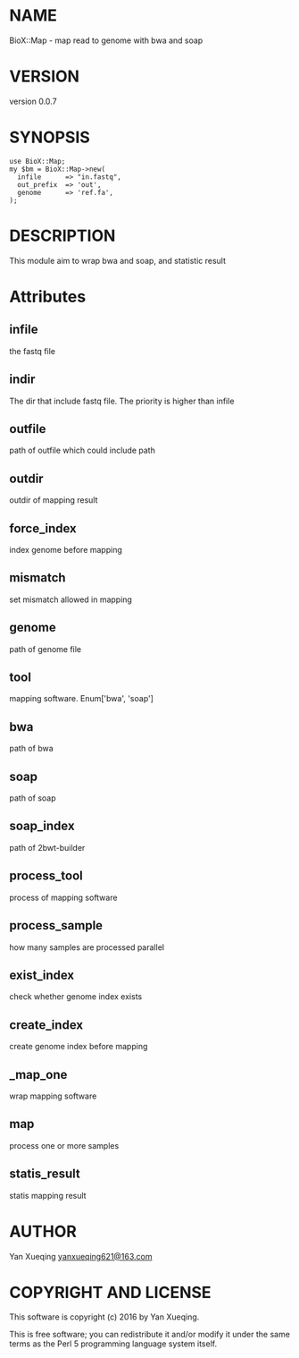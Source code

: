 # NAME

BioX::Map - map read to genome with bwa and soap

# VERSION

version 0.0.7

# SYNOPSIS

    use BioX::Map;
    my $bm = BioX::Map->new(
      infile      => "in.fastq",
      out_prefix  => 'out',
      genome      => 'ref.fa',
    );

# DESCRIPTION

This module aim to wrap bwa and soap, and statistic result

# Attributes

## infile

the fastq file

## indir

The dir that include fastq file. The priority is higher than infile

## outfile

path of outfile which could include path

## outdir

outdir of mapping result

## force\_index

index genome before mapping

## mismatch

set mismatch allowed in mapping

## genome

path of genome file

## tool

mapping software. Enum\['bwa', 'soap'\]

## bwa

path of bwa

## soap

path of soap

## soap\_index

path of 2bwt-builder

## process\_tool

process of mapping software

## process\_sample

how many samples are processed parallel

## exist\_index

check whether genome index exists

## create\_index

create genome index before mapping

## \_map\_one

wrap mapping software

## map

process one or more samples

## statis\_result

statis mapping result

# AUTHOR

Yan Xueqing <yanxueqing621@163.com>

# COPYRIGHT AND LICENSE

This software is copyright (c) 2016 by Yan Xueqing.

This is free software; you can redistribute it and/or modify it under
the same terms as the Perl 5 programming language system itself.
